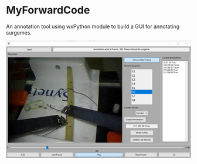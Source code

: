 # MyForwardCode
An annotation tool using wxPython module to build a GUI for annotating surgemes.

![image](https://github.com/XingguangZhang/MyForwardCode/blob/master/images/annotationSample.png)
